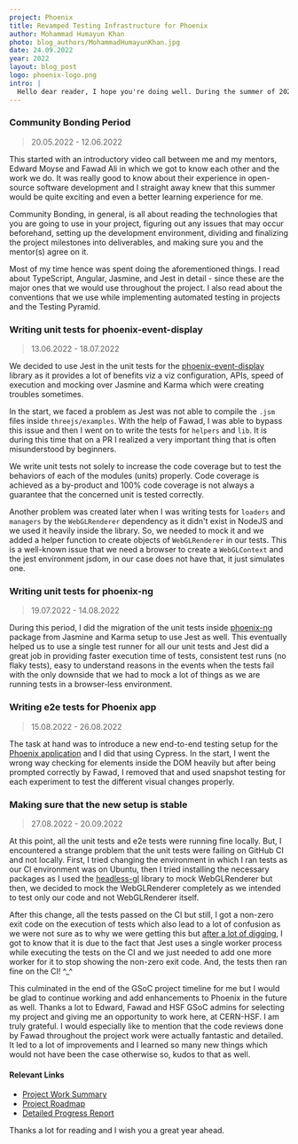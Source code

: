 ```yaml
---
project: Phoenix
title: Revamped Testing Infrastructure for Phoenix
author: Mohammad Humayun Khan
photo: blog_authors/MohammadHumayunKhan.jpg
date: 24.09.2022
year: 2022
layout: blog_post
logo: phoenix-logo.png
intro: |
  Hello dear reader, I hope you're doing well. During the summer of 2022, I worked on project Phoenix at CERN-HSF as a Google Summer of Code contributor. My project aimed to introduce a new testing infrastructure for Phoenix.
---
```


### Community Bonding Period

> 20.05.2022 - 12.06.2022

This started with an introductory video call between me and my mentors, Edward Moyse and Fawad Ali in which we got to know each other and the work we do. It was really good to know about their experience in open-source software development and I straight away knew that this summer would be quite exciting and even a better learning experience for me. 

Community Bonding, in general, is all about reading the technologies that you are going to use in your project, figuring out any issues that may occur beforehand, setting up the development environment, dividing and finalizing the project milestones into deliverables, and making sure you and the mentor(s) agree on it.

Most of my time hence was spent doing the aforementioned things. I read about TypeScript, Angular, Jasmine, and Jest in detail - since these are the major ones that we would use throughout the project. I also read about the conventions that we use while implementing automated testing in projects and the Testing Pyramid.

### Writing unit tests for phoenix-event-display

> 13.06.2022 - 18.07.2022

We decided to use Jest in the unit tests for the [phoenix-event-display](https://github.com/HSF/phoenix/blob/master/packages/phoenix-event-display/README.md) library as it provides a lot of benefits viz a viz configuration, APIs, speed of execution and mocking over Jasmine and Karma which were creating troubles sometimes. 

In the start, we faced a problem as Jest was not able to compile the `.jsm` files inside `threejs/examples`. With the help of Fawad, I was able to bypass this issue and then I went on to write the tests for `helpers` and `lib`. It is during this time that on a PR I realized a very important thing that is often misunderstood by beginners.

We write unit tests not solely to increase the code coverage but to test the behaviors of each of the modules (units) properly. Code coverage is achieved as a by-product and 100% code coverage is not always a guarantee that the concerned unit is tested correctly. 

Another problem was created later when I was writing tests for `loaders` and `managers` by the `WebGLRenderer` dependency as it didn't exist in NodeJS and we used it heavily inside the library. So, we needed to mock it and we added a helper function to create objects of `WebGLRenderer` in our tests. This is a well-known issue that we need a browser to create a `WebGLContext` and the jest environment jsdom, in our case does not have that, it just simulates one.

### Writing unit tests for phoenix-ng

> 19.07.2022 - 14.08.2022

During this period, I did the migration of the unit tests inside [phoenix-ng](https://github.com/HSF/phoenix/blob/master/packages/phoenix-ng/README.md) package from Jasmine and Karma setup to use Jest as well. This eventually helped us to use a single test runner for all our unit tests and Jest did a great job in providing faster execution time of tests, consistent test runs (no flaky tests), easy to understand reasons in the events when the tests fail with the only downside that we had to mock a lot of things as we are running tests in a browser-less environment.

### Writing e2e tests for Phoenix app

> 15.08.2022 - 26.08.2022

The task at hand was to introduce a new end-to-end testing setup for the [Phoenix application](https://hepsoftwarefoundation.org/phoenix/#/) and I did that using Cypress. In the start, I went the wrong way checking for elements inside the DOM heavily but after being prompted correctly by Fawad, I removed that and used snapshot testing for each experiment to test the different visual changes properly. 

### Making sure that the new setup is stable

> 27.08.2022 - 20.09.2022

At this point, all the unit tests and e2e tests were running fine locally. But, I encountered a strange problem that the unit tests were failing on GitHub CI and not locally. First, I tried changing the environment in which I ran tests as our CI environment was on Ubuntu, then I tried installing the necessary packages as I used the [headless-gl](https://github.com/stackgl/headless-gl) library to mock WebGLRenderer but then, we decided to mock the WebGLRenderer completely as we intended to test only our code and not WebGLRenderer itself. 

After this change, all the tests passed on the CI but still, I got a non-zero exit code on the execution of tests which also lead to a lot of confusion as we were not sure as to why we were getting this but [after a lot of digging](https://github.com/HSF/phoenix/pull/492/#issuecomment-1249671624), I got to know that it is due to the fact that Jest uses a single worker process while executing the tests on the CI and we just needed to add one more worker for it to stop showing the non-zero exit code. And, the tests then ran fine on the CI! ^_^

This culminated in the end of the GSoC project timeline for me but I would be glad to continue working and add enhancements to Phoenix in the future as well. Thanks a lot to Edward, Fawad and HSF GSoC admins for selecting my project and giving me an opportunity to work here, at CERN-HSF. I am truly grateful. I would especially like to mention that the code reviews done by Fawad throughout the project work were actually fantastic and detailed. It led to a lot of improvements and I learned so many new things which would not have been the case otherwise so, kudos to that as well. 

#### Relevant Links

- [Project Work Summary](https://github.com/DamianArado/GSoC-2022-Phoenix/blob/main/SUMMARY.md)
- [Project Roadmap](https://github.com/DamianArado/GSoC-2022-Phoenix/blob/main/ROADMAP.md)
- [Detailed Progress Report](https://github.com/DamianArado/GSoC-2022-Phoenix/blob/main/PROGRESS.md)

Thanks a lot for reading and I wish you a great year ahead.

